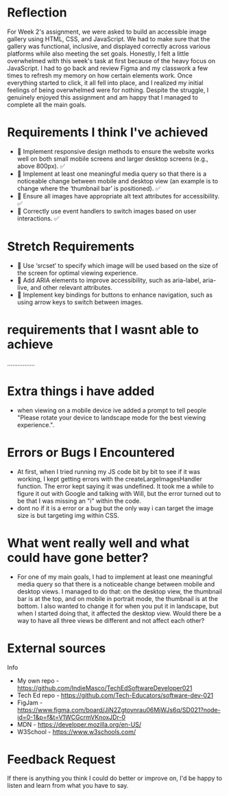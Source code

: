 # Reflection

For Week 2's assignment, we were asked to build an accessible image gallery using HTML, CSS, and JavaScript. We had to make sure that the gallery was functional, inclusive, and displayed correctly across various platforms while also meeting the set goals. Honestly, I felt a little overwhelmed with this week's task at first because of the heavy focus on JavaScript. I had to go back and review Figma and my classwork a few times to refresh my memory on how certain elements work. Once everything started to click, it all fell into place, and I realized my initial feelings of being overwhelmed were for nothing. Despite the struggle, I genuinely enjoyed this assignment and am happy that I managed to complete all the main goals.

# Requirements I think I've achieved

- 🎯 Implement responsive design methods to ensure the website works well on both small mobile screens and larger desktop screens (e.g., above 800px). ✅
- 🎯 Implement at least one meaningful media query so that there is a noticeable change between mobile and desktop view (an example is to change where the ‘thumbnail bar’ is positioned). ✅
- 🎯 Ensure all images have appropriate alt text attributes for accessibility. ✅
- 🎯 Correctly use event handlers to switch images based on user interactions. ✅

# Stretch Requirements

- 🏹 Use ‘srcset’ to specify which image will be used based on the size of the screen for optimal viewing experience.
- 🏹 Add ARIA elements to improve accessibility, such as aria-label, aria-live, and other relevant attributes.
- 🏹 Implement key bindings for buttons to enhance navigation, such as using arrow keys to switch between images.

# requirements that I wasnt able to achieve

................

# Extra things i have added

- when viewing on a mobile device ive added a prompt to tell people "Please rotate your device to landscape mode for the best viewing experience.".

# Errors or Bugs I Encountered

- At first, when I tried running my JS code bit by bit to see if it was working, I kept getting errors with the createLargeImagesHandler function. The error kept saying it was undefined. It took me a while to figure it out with Google and talking with Will, but the error turned out to be that I was missing an "i" within the code.
- dont no if it is a error or a bug but the only way i can target the image size is but targeting img within CSS.

# What went really well and what could have gone better?

- For one of my main goals, I had to implement at least one meaningful media query so that there is a noticeable change between mobile and desktop views. I managed to do that: on the desktop view, the thumbnail bar is at the top, and on mobile in portrait mode, the thumbnail is at the bottom. I also wanted to change it for when you put it in landscape, but when I started doing that, it affected the desktop view. Would there be a way to have all three views be different and not affect each other?

# External sources

Info

- My own repo - https://github.com/IndieMasco/TechEdSoftwareDeveloper021
- Tech Ed repo - https://github.com/Tech-Educators/software-dev-021
- FigJam - https://www.figma.com/board/JjN2Zgtoynrau06MjWJs6q/SD021?node-id=0-1&p=f&t=V1WCGcrmVKnoxJDr-0
- MDN - https://developer.mozilla.org/en-US/
- W3School - https://www.w3schools.com/

# Feedback Request

If there is anything you think I could do better or improve on, I'd be happy to listen and learn from what you have to say.
